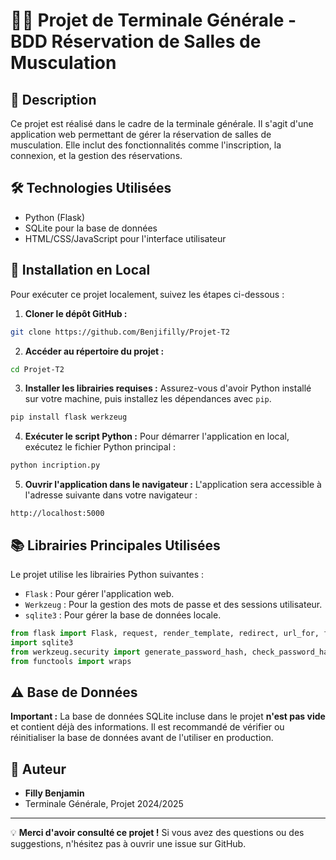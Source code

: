 # 🏋️‍♂️ Projet de Terminale Générale - BDD Réservation de Salles de Musculation

## 📖 Description
Ce projet est réalisé dans le cadre de la terminale générale. Il s'agit d'une application web permettant de gérer la réservation de salles de musculation. Elle inclut des fonctionnalités comme l'inscription, la connexion, et la gestion des réservations.

## 🛠️ Technologies Utilisées
- Python (Flask)
- SQLite pour la base de données
- HTML/CSS/JavaScript pour l'interface utilisateur

## 🚀 Installation en Local
Pour exécuter ce projet localement, suivez les étapes ci-dessous :

1. **Cloner le dépôt GitHub :**
```bash
git clone https://github.com/Benjifilly/Projet-T2
```

2. **Accéder au répertoire du projet :**
```bash
cd Projet-T2
```

3. **Installer les librairies requises :**
Assurez-vous d'avoir Python installé sur votre machine, puis installez les dépendances avec `pip`.
```bash
pip install flask werkzeug
```

4. **Exécuter le script Python :**
Pour démarrer l'application en local, exécutez le fichier Python principal :
```bash
python incription.py
```

5. **Ouvrir l'application dans le navigateur :**
L'application sera accessible à l'adresse suivante dans votre navigateur :
```
http://localhost:5000
```

## 📚 Librairies Principales Utilisées
Le projet utilise les librairies Python suivantes :
- `Flask` : Pour gérer l'application web.
- `Werkzeug` : Pour la gestion des mots de passe et des sessions utilisateur.
- `sqlite3` : Pour gérer la base de données locale.

```python
from flask import Flask, request, render_template, redirect, url_for, flash, session
import sqlite3
from werkzeug.security import generate_password_hash, check_password_hash
from functools import wraps
```

## ⚠️ Base de Données
**Important :** La base de données SQLite incluse dans le projet **n'est pas vide** et contient déjà des informations. Il est recommandé de vérifier ou réinitialiser la base de données avant de l'utiliser en production.

## 👤 Auteur
- **Filly Benjamin**
- Terminale Générale, Projet 2024/2025

---
💡 **Merci d'avoir consulté ce projet !** Si vous avez des questions ou des suggestions, n'hésitez pas à ouvrir une issue sur GitHub.

